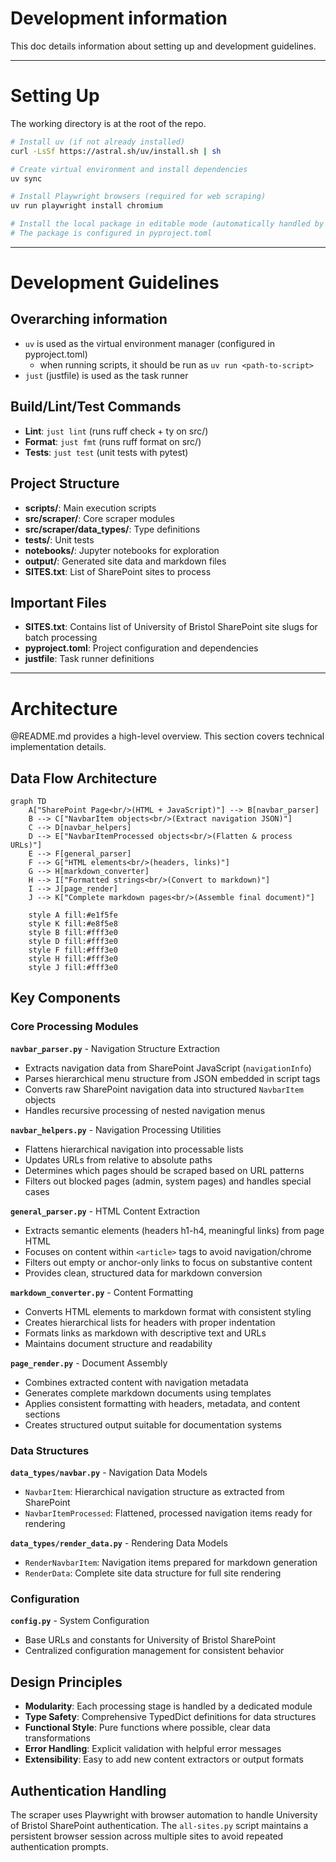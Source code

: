 # Development information

This doc details information about setting up and development guidelines.

______________________________________________________________________

# Setting Up

The working directory is at the root of the repo.

```bash
# Install uv (if not already installed)
curl -LsSf https://astral.sh/uv/install.sh | sh

# Create virtual environment and install dependencies
uv sync

# Install Playwright browsers (required for web scraping)
uv run playwright install chromium

# Install the local package in editable mode (automatically handled by uv sync)
# The package is configured in pyproject.toml
```

______________________________________________________________________

# Development Guidelines

## Overarching information

- `uv` is used as the virtual environment manager (configured in pyproject.toml)
  - when running scripts, it should be run as `uv run <path-to-script>`
- `just` (justfile) is used as the task runner

## Build/Lint/Test Commands

- **Lint**: `just lint` (runs ruff check + ty on src/)
- **Format**: `just fmt` (runs ruff format on src/)
- **Tests**: `just test` (unit tests with pytest)

## Project Structure

- **scripts/**: Main execution scripts
- **src/scraper/**: Core scraper modules
- **src/scraper/data_types/**: Type definitions
- **tests/**: Unit tests
- **notebooks/**: Jupyter notebooks for exploration
- **output/**: Generated site data and markdown files
- **SITES.txt**: List of SharePoint sites to process

## Important Files

- **SITES.txt**: Contains list of University of Bristol SharePoint site slugs for batch processing
- **pyproject.toml**: Project configuration and dependencies
- **justfile**: Task runner definitions

______________________________________________________________________

# Architecture

@README.md provides a high-level overview. This section covers technical implementation details.

## Data Flow Architecture

```mermaid
graph TD
    A["SharePoint Page<br/>(HTML + JavaScript)"] --> B[navbar_parser]
    B --> C["NavbarItem objects<br/>(Extract navigation JSON)"]
    C --> D[navbar_helpers]
    D --> E["NavbarItemProcessed objects<br/>(Flatten & process URLs)"]
    E --> F[general_parser]
    F --> G["HTML elements<br/>(headers, links)"]
    G --> H[markdown_converter]
    H --> I["Formatted strings<br/>(Convert to markdown)"]
    I --> J[page_render]
    J --> K["Complete markdown pages<br/>(Assemble final document)"]

    style A fill:#e1f5fe
    style K fill:#e8f5e8
    style B fill:#fff3e0
    style D fill:#fff3e0
    style F fill:#fff3e0
    style H fill:#fff3e0
    style J fill:#fff3e0
```

## Key Components

### Core Processing Modules

**`navbar_parser.py`** - Navigation Structure Extraction

- Extracts navigation data from SharePoint JavaScript (`navigationInfo`)
- Parses hierarchical menu structure from JSON embedded in script tags
- Converts raw SharePoint navigation data into structured `NavbarItem` objects
- Handles recursive processing of nested navigation menus

**`navbar_helpers.py`** - Navigation Processing Utilities

- Flattens hierarchical navigation into processable lists
- Updates URLs from relative to absolute paths
- Determines which pages should be scraped based on URL patterns
- Filters out blocked pages (admin, system pages) and handles special cases

**`general_parser.py`** - HTML Content Extraction

- Extracts semantic elements (headers h1-h4, meaningful links) from page HTML
- Focuses on content within `<article>` tags to avoid navigation/chrome
- Filters out empty or anchor-only links to focus on substantive content
- Provides clean, structured data for markdown conversion

**`markdown_converter.py`** - Content Formatting

- Converts HTML elements to markdown format with consistent styling
- Creates hierarchical lists for headers with proper indentation
- Formats links as markdown with descriptive text and URLs
- Maintains document structure and readability

**`page_render.py`** - Document Assembly

- Combines extracted content with navigation metadata
- Generates complete markdown documents using templates
- Applies consistent formatting with headers, metadata, and content sections
- Creates structured output suitable for documentation systems

### Data Structures

**`data_types/navbar.py`** - Navigation Data Models

- `NavbarItem`: Hierarchical navigation structure as extracted from SharePoint
- `NavbarItemProcessed`: Flattened, processed navigation items ready for rendering

**`data_types/render_data.py`** - Rendering Data Models

- `RenderNavbarItem`: Navigation items prepared for markdown generation
- `RenderData`: Complete site data structure for full site rendering

### Configuration

**`config.py`** - System Configuration

- Base URLs and constants for University of Bristol SharePoint
- Centralized configuration management for consistent behavior

## Design Principles

- **Modularity**: Each processing stage is handled by a dedicated module
- **Type Safety**: Comprehensive TypedDict definitions for data structures
- **Functional Style**: Pure functions where possible, clear data transformations
- **Error Handling**: Explicit validation with helpful error messages
- **Extensibility**: Easy to add new content extractors or output formats

## Authentication Handling

The scraper uses Playwright with browser automation to handle University of Bristol SharePoint authentication. The `all-sites.py` script maintains a persistent browser session across multiple sites to avoid repeated authentication prompts.
